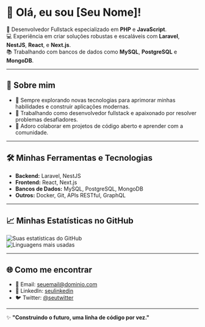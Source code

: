# 👋 Olá, eu sou [Seu Nome]!

🎯 Desenvolvedor Fullstack especializado em **PHP** e **JavaScript**.  
💻 Experiência em criar soluções robustas e escaláveis com **Laravel**, **NestJS**, **React**, e **Next.js**.  
📚 Trabalhando com bancos de dados como **MySQL**, **PostgreSQL** e **MongoDB**.

---

## 🚀 Sobre mim

- 🌱 Sempre explorando novas tecnologias para aprimorar minhas habilidades e construir aplicações modernas.  
- 💼 Trabalhando como desenvolvedor fullstack e apaixonado por resolver problemas desafiadores.  
- 🤝 Adoro colaborar em projetos de código aberto e aprender com a comunidade.  

---

## 🛠️ Minhas Ferramentas e Tecnologias

- **Backend:** Laravel, NestJS  
- **Frontend:** React, Next.js  
- **Bancos de Dados:** MySQL, PostgreSQL, MongoDB  
- **Outros:** Docker, Git, APIs RESTful, GraphQL  

---

## 📈 Minhas Estatísticas no GitHub

![Suas estatísticas do GitHub](https://github-readme-stats.vercel.app/api?username=seuusername&show_icons=true&theme=dark)  
![Linguagens mais usadas](https://github-readme-stats.vercel.app/api/top-langs/?username=seuusername&layout=compact&theme=dark)  

---

## 🌐 Como me encontrar

- 📧 Email: [seuemail@dominio.com](mailto:eduardo@eapprojetos.com.br)  
- 💼 LinkedIn: [seulinkedin](https://www.linkedin.com/in/edudesenvolvedor)  
- 🐦 Twitter: [@seutwitter](https://twitter.com/edudesenvolvedor)  

---

✨ **"Construindo o futuro, uma linha de código por vez."**
